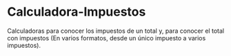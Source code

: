 # Calculadora-Impuestos
Calculadoras para conocer los impuestos de un total y, para conocer el total con impuestos (En varios formatos, desde un único impuesto a varios impuestos).
